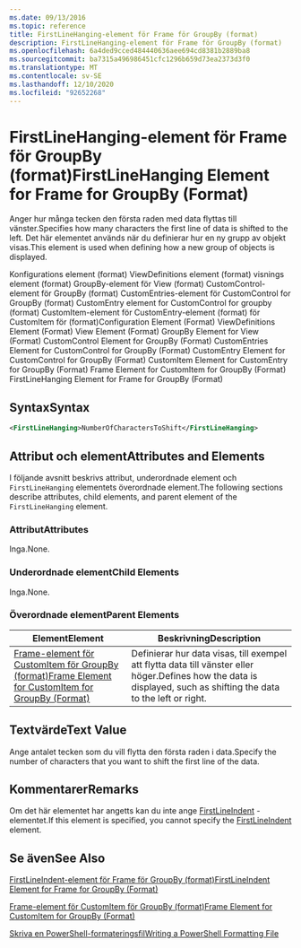 ```yaml
---
ms.date: 09/13/2016
ms.topic: reference
title: FirstLineHanging-element för Frame för GroupBy (format)
description: FirstLineHanging-element för Frame för GroupBy (format)
ms.openlocfilehash: 6a4ded9cced484440636aee694cd8381b2889ba8
ms.sourcegitcommit: ba7315a496986451cfc1296b659d73ea2373d3f0
ms.translationtype: MT
ms.contentlocale: sv-SE
ms.lasthandoff: 12/10/2020
ms.locfileid: "92652268"
---
```

# <a name="firstlinehanging-element-for-frame-for-groupby-format"></a><span data-ttu-id="88554-103">FirstLineHanging-element för Frame för GroupBy (format)</span><span class="sxs-lookup"><span data-stu-id="88554-103">FirstLineHanging Element for Frame for GroupBy (Format)</span></span>

<span data-ttu-id="88554-104">Anger hur många tecken den första raden med data flyttas till vänster.</span><span class="sxs-lookup"><span data-stu-id="88554-104">Specifies how many characters the first line of data is shifted to the left.</span></span> <span data-ttu-id="88554-105">Det här elementet används när du definierar hur en ny grupp av objekt visas.</span><span class="sxs-lookup"><span data-stu-id="88554-105">This element is used when defining how a new group of objects is displayed.</span></span>

<span data-ttu-id="88554-106">Konfigurations element (format) ViewDefinitions element (format) visnings element (format) GroupBy-element för View (format) CustomControl-element för GroupBy (format) CustomEntries-element för CustomControl for GroupBy (format) CustomEntry element for CustomControl for groupby (format) CustomItem-element för CustomEntry-element (format) för CustomItem för (format)</span><span class="sxs-lookup"><span data-stu-id="88554-106">Configuration Element (Format) ViewDefinitions Element (Format) View Element (Format) GroupBy Element for View (Format) CustomControl Element for GroupBy (Format) CustomEntries Element for CustomControl for GroupBy (Format) CustomEntry Element for CustomControl for GroupBy (Format) CustomItem Element for CustomEntry for GroupBy (Format) Frame Element for CustomItem for GroupBy (Format) FirstLineHanging Element for Frame for GroupBy (Format)</span></span>

## <a name="syntax"></a><span data-ttu-id="88554-107">Syntax</span><span class="sxs-lookup"><span data-stu-id="88554-107">Syntax</span></span>

```xml
<FirstLineHanging>NumberOfCharactersToShift</FirstLineHanging>
```

## <a name="attributes-and-elements"></a><span data-ttu-id="88554-108">Attribut och element</span><span class="sxs-lookup"><span data-stu-id="88554-108">Attributes and Elements</span></span>

<span data-ttu-id="88554-109">I följande avsnitt beskrivs attribut, underordnade element och `FirstLineHanging` elementets överordnade element.</span><span class="sxs-lookup"><span data-stu-id="88554-109">The following sections describe attributes, child elements, and parent element of the `FirstLineHanging` element.</span></span>

### <a name="attributes"></a><span data-ttu-id="88554-110">Attribut</span><span class="sxs-lookup"><span data-stu-id="88554-110">Attributes</span></span>

<span data-ttu-id="88554-111">Inga.</span><span class="sxs-lookup"><span data-stu-id="88554-111">None.</span></span>

### <a name="child-elements"></a><span data-ttu-id="88554-112">Underordnade element</span><span class="sxs-lookup"><span data-stu-id="88554-112">Child Elements</span></span>

<span data-ttu-id="88554-113">Inga.</span><span class="sxs-lookup"><span data-stu-id="88554-113">None.</span></span>

### <a name="parent-elements"></a><span data-ttu-id="88554-114">Överordnade element</span><span class="sxs-lookup"><span data-stu-id="88554-114">Parent Elements</span></span>

|<span data-ttu-id="88554-115">Element</span><span class="sxs-lookup"><span data-stu-id="88554-115">Element</span></span>|<span data-ttu-id="88554-116">Beskrivning</span><span class="sxs-lookup"><span data-stu-id="88554-116">Description</span></span>|
|-------------|-----------------|
|[<span data-ttu-id="88554-117">Frame-element för CustomItem för GroupBy (format)</span><span class="sxs-lookup"><span data-stu-id="88554-117">Frame Element for CustomItem for GroupBy (Format)</span></span>](./frame-element-for-customitem-for-groupby-format.md)|<span data-ttu-id="88554-118">Definierar hur data visas, till exempel att flytta data till vänster eller höger.</span><span class="sxs-lookup"><span data-stu-id="88554-118">Defines how the data is displayed, such as shifting the data to the left or right.</span></span>|

## <a name="text-value"></a><span data-ttu-id="88554-119">Textvärde</span><span class="sxs-lookup"><span data-stu-id="88554-119">Text Value</span></span>

<span data-ttu-id="88554-120">Ange antalet tecken som du vill flytta den första raden i data.</span><span class="sxs-lookup"><span data-stu-id="88554-120">Specify the number of characters that you want to shift the first line of the data.</span></span>

## <a name="remarks"></a><span data-ttu-id="88554-121">Kommentarer</span><span class="sxs-lookup"><span data-stu-id="88554-121">Remarks</span></span>

<span data-ttu-id="88554-122">Om det här elementet har angetts kan du inte ange [FirstLineIndent](./firstlineindent-element-for-frame-for-groupby-format.md) -elementet.</span><span class="sxs-lookup"><span data-stu-id="88554-122">If this element is specified, you cannot specify the [FirstLineIndent](./firstlineindent-element-for-frame-for-groupby-format.md) element.</span></span>

## <a name="see-also"></a><span data-ttu-id="88554-123">Se även</span><span class="sxs-lookup"><span data-stu-id="88554-123">See Also</span></span>

[<span data-ttu-id="88554-124">FirstLineIndent-element för Frame för GroupBy (format)</span><span class="sxs-lookup"><span data-stu-id="88554-124">FirstLineIndent Element for Frame for GroupBy (Format)</span></span>](./firstlineindent-element-for-frame-for-groupby-format.md)

[<span data-ttu-id="88554-125">Frame-element för CustomItem för GroupBy (format)</span><span class="sxs-lookup"><span data-stu-id="88554-125">Frame Element for CustomItem for GroupBy (Format)</span></span>](./frame-element-for-customitem-for-groupby-format.md)

[<span data-ttu-id="88554-126">Skriva en PowerShell-formateringsfil</span><span class="sxs-lookup"><span data-stu-id="88554-126">Writing a PowerShell Formatting File</span></span>](./writing-a-powershell-formatting-file.md)
